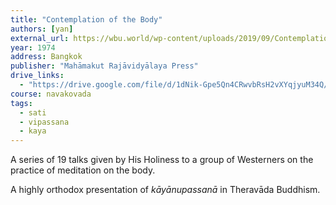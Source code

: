 ```yaml
---
title: "Contemplation of the Body"
authors: [yan]
external_url: https://wbu.world/wp-content/uploads/2019/09/Contemplation-of-the-Body-"Kayanupassana22-1.pdf
year: 1974
address: Bangkok
publisher: "Mahāmakut Rajāvidyālaya Press"
drive_links:
  - "https://drive.google.com/file/d/1dNik-Gpe5Qn4CRwvbRsH2vXYqjyuM34Q/view?usp=drivesdk"
course: navakovada
tags:
  - sati
  - vipassana
  - kaya
---
```


A series of 19 talks given by His Holiness to a group of Westerners on the practice of meditation on the body.

A highly orthodox presentation of *kāyānupassanā* in Theravāda Buddhism.
